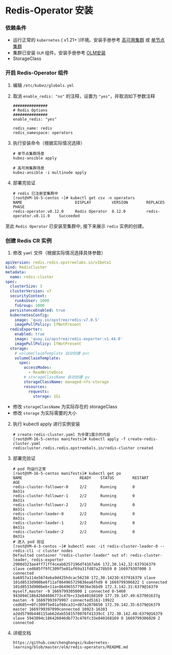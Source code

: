 # Redis-Operator 安装

### 依赖条件
- 运行正常的 `kubernetes` ( v1.21+ )环境。安装手册参考 [高可用集群](../install/multinode.md) 或 [单节点集群](../install/all-in-one.md)
- 集群已安装 `OLM` 组件。安装手册参考 [OLM安装](../paas/olm.md)
- StorageClass

### 开启 Redis-Operator 组件
1. 编辑 `/etc/kubez/globals.yml`

2. 取消 `enable_redis: "no"` 的注释，设置为 `"yes"`，并取消如下参数注释
    ```shell
    ###############
    # Redis Options
    ###############
    enable_redis: "yes"

    redis_name: redis
    redis_namespace: operators
    ```
3. 执行安装命令（根据实际情况选择）
    ```shell
    # 单节点集群场景
    kubez-ansible apply

    # 高可用集群场景
    kubez-ansible -i multinode apply
    ```
4. 部署完验证
    ```shell
    # redis 已注册至集群中
    [root@VM-16-5-centos ~]# kubectl get csv -n operators
    NAME                       DISPLAY         VERSION        REPLACES                  PHASE
    redis-operator.v0.12.0     Redis Operator  0.12.0         redis-operator.v0.11.0    Succeeded

至此 `Redis Operator` 已安装至集群中, 接下来展示 `redis` 实例的创建。

### 创建 Redis CR 实例
1. 修改 `yaml` 文件（根据实际情况选择具体参数）
```yaml
apiVersion: redis.redis.opstreelabs.in/v1beta1
kind: RedisCluster
metadata:
  name: redis-cluster
spec:
  clusterSize: 3
  clusterVersion: v7
  securityContext:
    runAsUser: 1000
    fsGroup: 1000
  persistenceEnabled: true
  kubernetesConfig:
    image: 'quay.io/opstree/redis:v7.0.5'
    imagePullPolicy: IfNotPresent
  redisExporter:
    enabled: true
    image: 'quay.io/opstree/redis-exporter:v1.44.0'
    imagePullPolicy: IfNotPresent
  storage:
    # volumeClaimTemplate 自动创建 pvc
    volumeClaimTemplate:
      spec:
        accessModes:
          - ReadWriteOnce
        # storageClassName 自动创建 pv
        storageClassName: managed-nfs-storage
        resources:
          requests:
            storage: 1Gi
```

- 修改 `storageClassName` 为实际存在的 storageClass
- 修改 `storage` 为实际需要的大小

2. 执行 kubectl apply 进行实例安装
   ```shell
   # create-redis-cluster.yaml 为步骤1展示的内容
   [root@VM-16-5-centos manifests]# kubectl apply -f create-redis-cluster.yaml
   rediscluster.redis.redis.opstreebals.in/redis-cluster created
   ```   

3. 部署完验证
   ```shell
   # pod 均运行正常
   [root@VM-16-5-centos manifests]# kubectl get po
   NAME                         READY    STATUS        RESTART        AGE
   redis-cluster-follower-0     2/2      Running       0              8m31s
   redis-cluster-follower-1     2/2      Running       0              8m31s
   redis-cluster-follower-2     2/2      Running       0              8m31s
   redis-cluster-leader-0       2/2      Running       0              8m31s
   redis-cluster-leader-1       2/2      Running       0              8m31s
   redis-cluster-leader-2       2/2      Running       0              8m31s
   # 进入 pod 验证
   [root@VM-4-3-centos ~]# kubectl exec -it redis-cluster-leader-0 -- redis-cli -c cluster nodes
   Defaulted container "redis-cluster-leader" out of: redis-cluster-leader, redis-exporter
   2900d323ae4ff71ff4ceab0257196df4167ab6 172,30.142,32:637916379 slave ced685ff9fC309f5e01af69a31fd87a278b59 0 166979307000 3 connected
   ba6857a114e5674eba9d425hdcac56238 172,30.14230:637916379 slave 101d8533d900be6f11af864965729836ea6fhd9 0 1669799306822 1 connected
   101d8533d900be6+11a+8649655779836e36bd9 172.3.142.31:6379@16379 myself,master -9 1669799305000 1 connected 0-5460
   943094C18642604606773c476+c33e840168169 177.39.147.49:637901637g masten -9 16697993979997 connected5161-19922
   ced685++0fc309f5e01af60ca31+d87a2078650 172.39.142.35:6379@16379 master 1669799397099connected 10923-16383
   a2dd5798b448115ab62dab5581570076f41339cC 172.30.142.48:6379@16379 slave 5943094c186426046db773c476fc33e840168169 0 1669799306020 2 connected
   ```
4. 详细文档
   ```shell
   https://github.com/chenghongxi/kubernetes-learning/blob/master/olm/redis-operators/README.md
   ```
